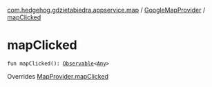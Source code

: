 [com.hedgehog.gdzietabiedra.appservice.map](../index.md) / [GoogleMapProvider](index.md) / [mapClicked](./map-clicked.md)

# mapClicked

`fun mapClicked(): `[`Observable`](http://reactivex.io/RxJava/javadoc/io/reactivex/Observable.html)`<`[`Any`](https://kotlinlang.org/api/latest/jvm/stdlib/kotlin/-any/index.html)`>`

Overrides [MapProvider.mapClicked](../-map-provider/map-clicked.md)


